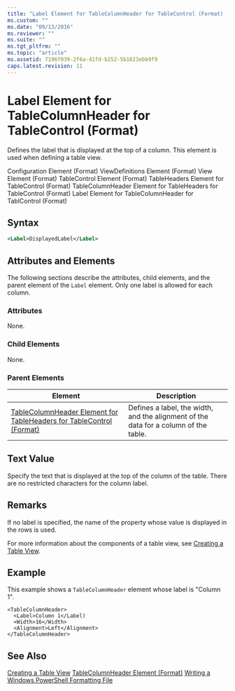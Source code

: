 ```yaml
---
title: "Label Element for TableColumnHeader for TableControl (Format) | Microsoft Docs"
ms.custom: ""
ms.date: "09/13/2016"
ms.reviewer: ""
ms.suite: ""
ms.tgt_pltfrm: ""
ms.topic: "article"
ms.assetid: 7196f039-2f6a-41fd-b252-5b1623ebb9f9
caps.latest.revision: 11
---
```

# Label Element for TableColumnHeader for TableControl (Format)
Defines the label that is displayed at the top of a column. This element is used when defining a table view.

 Configuration Element (Format)
ViewDefinitions Element (Format)
View Element (Format)
TableControl Element (Format)
TableHeaders Element for TableControl (Format)
TableColumnHeader Element for TableHeaders for TableControl (Format)
Label Element  for TableColumnHeader for TablControl (Format)

## Syntax

```xml
<Label>DisplayedLabel</Label>

```

## Attributes and Elements
 The following sections describe the attributes, child elements, and the parent element of the `Label` element. Only one label is allowed for each column.

### Attributes
 None.

### Child Elements
 None.

### Parent Elements

|Element|Description|
|-------------|-----------------|
|[TableColumnHeader Element for TableHeaders for TableControl  (Format)](./tablecolumnheader-element-format.md)|Defines a label, the width, and the alignment of the data for a column of the table.|

## Text Value
 Specify the text that is displayed at the top of the column of the table. There are no restricted characters for the column label.

## Remarks
 If no label is specified, the name of the property whose value is displayed in the rows is used.

 For more information about the components of a table view, see [Creating a Table View](./creating-a-table-view.md).

## Example
 This example shows a `TableColumnHeader` element whose label is "Column 1".

```
<TableColumnHeader>
  <Label>Column 1</Label)
  <Width>16</Width>
  <Alignment>Left</Alignment>
</TableColumnHeader>
```

## See Also
 [Creating a Table View](./creating-a-table-view.md)
 [TableColumnHeader Element (Format)](./tablecolumnheader-element-format.md)
 [Writing a Windows PowerShell Formatting File](./writing-a-windows-powershell-formatting-file.md)
